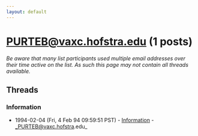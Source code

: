 ```yaml
---
layout: default
---
```


# PURTEB@vaxc.hofstra.edu (1 posts)

_Be aware that many list participants used multiple email addresses over their time active on the list. As such this page may not contain all threads available._

## Threads

### Information
+ 1994-02-04 (Fri, 4 Feb 94 09:59:51 PST) - [Information](/archive/1994/02/bc313c2ac7e45fedf5931e452e4aea82a34f8deb30038f87bfcb0bf427bacbbd) - _PURTEB@vaxc.hofstra.edu_

